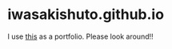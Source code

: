 # iwasakishuto.github.io
I use <a href="https://iwasakishuto.github.io">this</a> as a portfolio. Please look around!!
